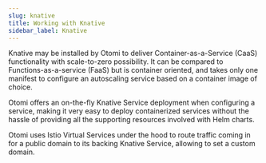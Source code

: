 ```yaml
---
slug: knative
title: Working with Knative
sidebar_label: Knative
---
```


Knative may be installed by Otomi to deliver Container-as-a-Service (CaaS) functionality with scale-to-zero possibility. It can be compared to Functions-as-a-service (FaaS) but is container oriented, and takes only one manifest to configure an autoscaling service based on a container image of choice.

Otomi offers an on-the-fly Knative Service deployment when configuring a service, making it very easy to deploy containerized services without the hassle of providing all the supporting resources involved with Helm charts.

Otomi uses Istio Virtual Services under the hood to route traffic coming in for a public domain to its backing Knative Service, allowing to set a custom domain.
